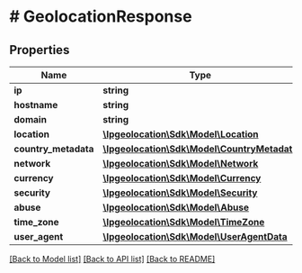 # # GeolocationResponse

## Properties

Name | Type | Description | Notes
------------ | ------------- | ------------- | -------------
**ip** | **string** |  | [optional]
**hostname** | **string** |  | [optional]
**domain** | **string** |  | [optional]
**location** | [**\Ipgeolocation\Sdk\\Model\Location**](Location.md) |  | [optional]
**country_metadata** | [**\Ipgeolocation\Sdk\\Model\CountryMetadata**](CountryMetadata.md) |  | [optional]
**network** | [**\Ipgeolocation\Sdk\\Model\Network**](Network.md) |  | [optional]
**currency** | [**\Ipgeolocation\Sdk\\Model\Currency**](Currency.md) |  | [optional]
**security** | [**\Ipgeolocation\Sdk\\Model\Security**](Security.md) |  | [optional]
**abuse** | [**\Ipgeolocation\Sdk\\Model\Abuse**](Abuse.md) |  | [optional]
**time_zone** | [**\Ipgeolocation\Sdk\\Model\TimeZone**](TimeZone.md) |  | [optional]
**user_agent** | [**\Ipgeolocation\Sdk\\Model\UserAgentData**](UserAgentData.md) |  | [optional]

[[Back to Model list]](../../README.md#models) [[Back to API list]](../../README.md#api-endpoints) [[Back to README]](../../README.md)
